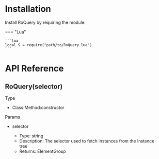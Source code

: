 # Installation

Install RoQuery by requiring the module.

=== "Lua"

    ```lua
    local S = require("path/to/RoQuery.lua")
    ```

# API Reference

## RoQuery(selector)
Type
- Class:Method:constructor

Params
- selector

    * Type: string
    * Description: The selector used to fetch Instances from the Instance tree
    * Returns: ElementGroup
